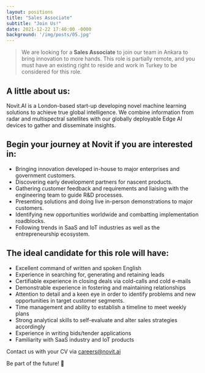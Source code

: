 ```yaml
---
layout: positions
title: "Sales Associate"
subtitle: "Join Us!"
date: 2021-12-22 17:40:00 -0000
background: '/img/posts/05.jpg'
---
```



> We are looking for a **Sales Associate** to join our team in Ankara to bring innovation to more hands. This role is partially remote, and you must have an existing right to reside and work in Turkey to be considered for this role.

## A little about us:
Novit.AI is a London-based start-up developing novel machine learning solutions to achieve true global intelligence. We combine information from radar and multispectral satellites with our globally deployable Edge AI devices to gather and disseminate insights.
  
## Begin your journey at Novit if you are interested in:
* Bringing innovation developed in-house to major enterprises and government customers.
* Discovering early development partners for nascent products.
* Gathering customer feedback and requirements and liaising with the engineering team to guide R&D processes.
* Presenting solutions and doing live in-person demonstrations to major customers.
* Identifying new opportunities worldwide and combatting implementation roadblocks.
* Following trends in SaaS and IoT industries as well as the entrepreneurship ecosystem.
  
## The ideal candidate for this role will have:
* Excellent command of written and spoken English
* Experience in searching for, generating and retaining leads
* Certifiable experience in closing deals via cold-calls and cold e-mails
* Demonstrable experience in fostering and maintaining relationships
* Attention to detail and a keen eye in order to identify problems and new opportunities in target customer segments.
* Time management and ability to establish a timeline to meet weekly plans 
* Strong analytical skills to self-evaluate and alter sales strategies accordingly
* Experience in writing bids/tender applications
* Familiarity with SaaS industry and IoT products
  
Contact us with your CV via careers@novit.ai

Be part of the future! 🚀

